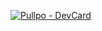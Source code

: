 [![Pullpo - DevCard](https://devcard.pullpo.io/api?user_id=cfutd7di09ls73b6c2p0&custom_title=Marco%20%40%20Pullpo.io&custom_subtitle=Co-founder%20and%20CEO&show_icons=true&disable_animations=false&title_color=fe428e&text_color=a9fef7&icon_color=f8d847&ring_color=a9fef7&bg_color=141321&image_url=https%3A%2F%2Fblog.pullpo.io%2Fcontent%2Fimages%2F2023%2F02%2FXMLID_00000142874927505364633780000011661982994286897807_-2.png)](https://pullpo.io/products/devcard)

<!--
![Marco's GitHub stats](https://github-readme-stats.vercel.app/api?username=mpl1018&show_icons=true)
![Marco's GitHub stats](https://github-readme-stats-mpl1018.vercel.app/api?username=mpl1018&show_icons=true)
**mpl1018/mpl1018** is a ✨ _special_ ✨ repository because its `README.md` (this file) appears on your GitHub profile.

Here are some ideas to get you started:

- 🔭 I’m currently working on ...
- 🌱 I’m currently learning ...
- 👯 I’m looking to collaborate on ...
- 🤔 I’m looking for help with ...
- 💬 Ask me about ...
- 📫 How to reach me: ...
- 😄 Pronouns: ...
- ⚡ Fun fact: ...
-->

